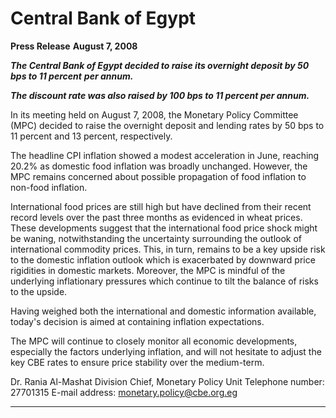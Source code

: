 # Central Bank of Egypt

**Press Release**
**August 7, 2008**

**_The Central Bank of Egypt decided to raise its overnight deposit by 50 bps to 11 percent_**
**_per annum._**

**_The discount rate was also raised by 100 bps to 11 percent per annum._**

In its meeting held on August 7, 2008, the Monetary Policy Committee (MPC) decided to
raise the overnight deposit and lending rates by 50 bps to 11 percent and 13 percent,
respectively.

The headline CPI inflation showed a modest acceleration in June, reaching 20.2% as
domestic food inflation was broadly unchanged. However, the MPC remains concerned
about possible propagation of food inflation to non-food inflation.

International food prices are still high but have declined from their recent record levels
over the past three months as evidenced in wheat prices. These developments suggest that
the international food price shock might be waning, notwithstanding the uncertainty
surrounding the outlook of international commodity prices. This, in turn, remains to be a
key upside risk to the domestic inflation outlook which is exacerbated by downward price
rigidities in domestic markets. Moreover, the MPC is mindful of the underlying
inflationary pressures which continue to tilt the balance of risks to the upside.

Having weighed both the international and domestic information available, today's
decision is aimed at containing inflation expectations.

The MPC will continue to closely monitor all economic developments, especially the
factors underlying inflation, and will not hesitate to adjust the key CBE rates to ensure
price stability over the medium-term.

Dr. Rania Al-Mashat
Division Chief, Monetary Policy Unit
Telephone number: 27701315
E-mail address: monetary.policy@cbe.org.eg


-----

